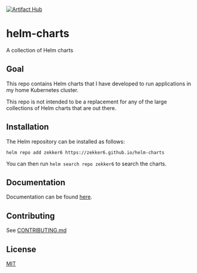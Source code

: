 [![Artifact Hub](https://img.shields.io/endpoint?url=https://artifacthub.io/badge/repository/zekker6)](https://artifacthub.io/packages/search?repo=zekker6)

# helm-charts
A collection of Helm charts

## Goal

This repo contains Helm charts that I have developed to run applications in my
home Kubernetes cluster.

This repo is not intended to be a replacement for any of the large collections
of Helm charts that are out there.

## Installation

The Helm repository can be installed as follows:

```console
helm repo add zekker6 https://zekker6.github.io/helm-charts
```

You can then run `helm search repo zekker6` to search the charts.

## Documentation

Documentation can be found [here](https://zekker6.github.io/helm-charts/docs/).

## Contributing

See [CONTRIBUTING.md](./CONTRIBUTING.md)

## License

[MIT](./LICENSE)
